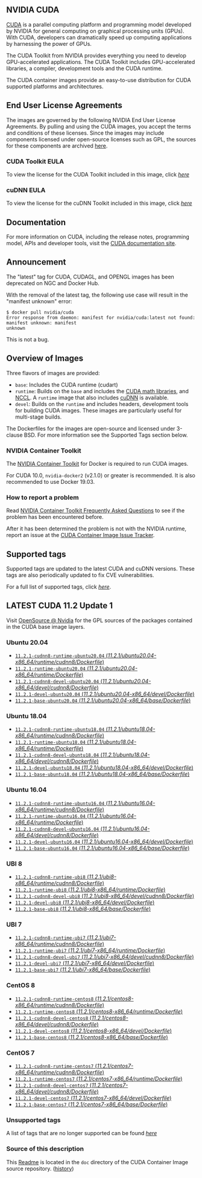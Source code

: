 ## NVIDIA CUDA

[CUDA](https://developer.nvidia.com/cuda-zone) is a parallel computing platform and programming model developed by NVIDIA for general computing on graphical processing units (GPUs). With CUDA, developers can dramatically speed up computing applications by harnessing the power of GPUs.

The CUDA Toolkit from NVIDIA provides everything you need to develop GPU-accelerated applications. The CUDA Toolkit includes GPU-accelerated libraries, a compiler, development tools and the CUDA runtime.

The CUDA container images provide an easy-to-use distribution for CUDA supported platforms and architectures.

## End User License Agreements

The images are governed by the following NVIDIA End User License Agreements. By pulling and using the CUDA images, you accept the terms and conditions of these licenses.
Since the images may include components licensed under open-source licenses such as GPL, the sources for these components are archived [here](https://developer.download.nvidia.com/compute/cuda/opensource/image).

### CUDA Toolkit EULA

To view the license for the CUDA Toolkit included in this image, click [*here*](http://docs.nvidia.com/cuda/eula/index.html)

### cuDNN EULA

To view the license for the cuDNN Toolkit included in this image, click [*here*](https://docs.nvidia.com/deeplearning/sdk/cudnn-sla/index.html)

## Documentation

For more information on CUDA, including the release notes, programming model, APIs and developer tools, visit the [CUDA documentation site](https://docs.nvidia.com/cuda).

## Announcement

The "latest" tag for CUDA, CUDAGL, and OPENGL images has been deprecated on NGC and Docker Hub.

With the removal of the latest tag, the following use case will result in the "manifest unknown"
error:

```
$ docker pull nvidia/cuda
Error response from daemon: manifest for nvidia/cuda:latest not found: manifest unknown: manifest
unknown
```

This is not a bug.

## Overview of Images

Three flavors of images are provided:
- `base`: Includes the CUDA runtime (cudart)
- `runtime`: Builds on the `base` and includes the [CUDA math libraries](https://developer.nvidia.com/gpu-accelerated-libraries), and [NCCL](https://developer.nvidia.com/nccl). A `runtime` image that also includes [cuDNN](https://developer.nvidia.com/cudnn) is available.
- `devel`: Builds on the `runtime` and includes headers, development tools for building CUDA images. These images are particularly useful for multi-stage builds.

The Dockerfiles for the images are open-source and licensed under 3-clause BSD. For more information see the Supported Tags section below.

### NVIDIA Container Toolkit

The [NVIDIA Container Toolkit](https://github.com/NVIDIA/nvidia-docker) for Docker is required to run CUDA images.

For CUDA 10.0, `nvidia-docker2` (v2.1.0) or greater is recommended. It is also recommended to use Docker 19.03.

### How to report a problem

Read [NVIDIA Container Toolkit Frequently Asked Questions](https://github.com/NVIDIA/nvidia-docker/wiki/Frequently-Asked-Questions) to see if the problem has been encountered before.

After it has been determined the problem is not with the NVIDIA runtime, report an issue at the [CUDA Container Image Issue Tracker](https://gitlab.com/nvidia/container-images/cuda/-/issues).

## Supported tags

Supported tags are updated to the latest CUDA and cuDNN versions. These tags are also periodically updated to fix CVE vulnerabilities.

For a full list of supported tags, click [*here*](https://gitlab.com/nvidia/container-images/cuda/blob/master/doc/supported-tags.md).

## LATEST CUDA 11.2 Update 1

Visit [OpenSource @ Nvidia](https://developer.download.nvidia.com/compute/cuda/opensource/image/) for the GPL sources of the packages contained in the CUDA base image layers.

### Ubuntu 20.04
- [`11.2.1-cudnn8-runtime-ubuntu20.04` (*11.2.1/ubuntu20.04-x86_64/runtime/cudnn8/Dockerfile*)](https://gitlab.com/nvidia/container-images/cuda/blob/master/dist/11.2.1/ubuntu20.04-x86_64/runtime/cudnn8/Dockerfile)
- [`11.2.1-runtime-ubuntu20.04` (*11.2.1/ubuntu20.04-x86_64/runtime/Dockerfile*)](https://gitlab.com/nvidia/container-images/cuda/blob/master/dist/11.2.1/ubuntu20.04-x86_64/runtime/Dockerfile)
- [`11.2.1-cudnn8-devel-ubuntu20.04` (*11.2.1/ubuntu20.04-x86_64/devel/cudnn8/Dockerfile*)](https://gitlab.com/nvidia/container-images/cuda/blob/master/dist/11.2.1/ubuntu20.04-x86_64/devel/cudnn8/Dockerfile)
- [`11.2.1-devel-ubuntu20.04` (*11.2.1/ubuntu20.04-x86_64/devel/Dockerfile*)](https://gitlab.com/nvidia/container-images/cuda/blob/master/dist/11.2.1/ubuntu20.04-x86_64/devel/Dockerfile)
- [`11.2.1-base-ubuntu20.04` (*11.2.1/ubuntu20.04-x86_64/base/Dockerfile*)](https://gitlab.com/nvidia/container-images/cuda/blob/master/dist/11.2.1/ubuntu20.04-x86_64/base/Dockerfile)
### Ubuntu 18.04
- [`11.2.1-cudnn8-runtime-ubuntu18.04` (*11.2.1/ubuntu18.04-x86_64/runtime/cudnn8/Dockerfile*)](https://gitlab.com/nvidia/container-images/cuda/blob/master/dist/11.2.1/ubuntu18.04-x86_64/runtime/cudnn8/Dockerfile)
- [`11.2.1-runtime-ubuntu18.04` (*11.2.1/ubuntu18.04-x86_64/runtime/Dockerfile*)](https://gitlab.com/nvidia/container-images/cuda/blob/master/dist/11.2.1/ubuntu18.04-x86_64/runtime/Dockerfile)
- [`11.2.1-cudnn8-devel-ubuntu18.04` (*11.2.1/ubuntu18.04-x86_64/devel/cudnn8/Dockerfile*)](https://gitlab.com/nvidia/container-images/cuda/blob/master/dist/11.2.1/ubuntu18.04-x86_64/devel/cudnn8/Dockerfile)
- [`11.2.1-devel-ubuntu18.04` (*11.2.1/ubuntu18.04-x86_64/devel/Dockerfile*)](https://gitlab.com/nvidia/container-images/cuda/blob/master/dist/11.2.1/ubuntu18.04-x86_64/devel/Dockerfile)
- [`11.2.1-base-ubuntu18.04` (*11.2.1/ubuntu18.04-x86_64/base/Dockerfile*)](https://gitlab.com/nvidia/container-images/cuda/blob/master/dist/11.2.1/ubuntu18.04-x86_64/base/Dockerfile)
### Ubuntu 16.04
- [`11.2.1-cudnn8-runtime-ubuntu16.04` (*11.2.1/ubuntu16.04-x86_64/runtime/cudnn8/Dockerfile*)](https://gitlab.com/nvidia/container-images/cuda/blob/master/dist/11.2.1/ubuntu16.04-x86_64/runtime/cudnn8/Dockerfile)
- [`11.2.1-runtime-ubuntu16.04` (*11.2.1/ubuntu16.04-x86_64/runtime/Dockerfile*)](https://gitlab.com/nvidia/container-images/cuda/blob/master/dist/11.2.1/ubuntu16.04-x86_64/runtime/Dockerfile)
- [`11.2.1-cudnn8-devel-ubuntu16.04` (*11.2.1/ubuntu16.04-x86_64/devel/cudnn8/Dockerfile*)](https://gitlab.com/nvidia/container-images/cuda/blob/master/dist/11.2.1/ubuntu16.04-x86_64/devel/cudnn8/Dockerfile)
- [`11.2.1-devel-ubuntu16.04` (*11.2.1/ubuntu16.04-x86_64/devel/Dockerfile*)](https://gitlab.com/nvidia/container-images/cuda/blob/master/dist/11.2.1/ubuntu16.04-x86_64/devel/Dockerfile)
- [`11.2.1-base-ubuntu16.04` (*11.2.1/ubuntu16.04-x86_64/base/Dockerfile*)](https://gitlab.com/nvidia/container-images/cuda/blob/master/dist/11.2.1/ubuntu16.04-x86_64/base/Dockerfile)
### UBI 8
- [`11.2.1-cudnn8-runtime-ubi8` (*11.2.1/ubi8-x86_64/runtime/cudnn8/Dockerfile*)](https://gitlab.com/nvidia/container-images/cuda/blob/master/dist/11.2.1/ubi8-x86_64/runtime/cudnn8/Dockerfile)
- [`11.2.1-runtime-ubi8` (*11.2.1/ubi8-x86_64/runtime/Dockerfile*)](https://gitlab.com/nvidia/container-images/cuda/blob/master/dist/11.2.1/ubi8-x86_64/runtime/Dockerfile)
- [`11.2.1-cudnn8-devel-ubi8` (*11.2.1/ubi8-x86_64/devel/cudnn8/Dockerfile*)](https://gitlab.com/nvidia/container-images/cuda/blob/master/dist/11.2.1/ubi8-x86_64/devel/cudnn8/Dockerfile)
- [`11.2.1-devel-ubi8` (*11.2.1/ubi8-x86_64/devel/Dockerfile*)](https://gitlab.com/nvidia/container-images/cuda/blob/master/dist/11.2.1/ubi8-x86_64/devel/Dockerfile)
- [`11.2.1-base-ubi8` (*11.2.1/ubi8-x86_64/base/Dockerfile*)](https://gitlab.com/nvidia/container-images/cuda/blob/master/dist/11.2.1/ubi8-x86_64/base/Dockerfile)
### UBI 7
- [`11.2.1-cudnn8-runtime-ubi7` (*11.2.1/ubi7-x86_64/runtime/cudnn8/Dockerfile*)](https://gitlab.com/nvidia/container-images/cuda/blob/master/dist/11.2.1/ubi7-x86_64/runtime/cudnn8/Dockerfile)
- [`11.2.1-runtime-ubi7` (*11.2.1/ubi7-x86_64/runtime/Dockerfile*)](https://gitlab.com/nvidia/container-images/cuda/blob/master/dist/11.2.1/ubi7-x86_64/runtime/Dockerfile)
- [`11.2.1-cudnn8-devel-ubi7` (*11.2.1/ubi7-x86_64/devel/cudnn8/Dockerfile*)](https://gitlab.com/nvidia/container-images/cuda/blob/master/dist/11.2.1/ubi7-x86_64/devel/cudnn8/Dockerfile)
- [`11.2.1-devel-ubi7` (*11.2.1/ubi7-x86_64/devel/Dockerfile*)](https://gitlab.com/nvidia/container-images/cuda/blob/master/dist/11.2.1/ubi7-x86_64/devel/Dockerfile)
- [`11.2.1-base-ubi7` (*11.2.1/ubi7-x86_64/base/Dockerfile*)](https://gitlab.com/nvidia/container-images/cuda/blob/master/dist/11.2.1/ubi7-x86_64/base/Dockerfile)
### CentOS 8
- [`11.2.1-cudnn8-runtime-centos8` (*11.2.1/centos8-x86_64/runtime/cudnn8/Dockerfile*)](https://gitlab.com/nvidia/container-images/cuda/blob/master/dist/11.2.1/centos8-x86_64/runtime/cudnn8/Dockerfile)
- [`11.2.1-runtime-centos8` (*11.2.1/centos8-x86_64/runtime/Dockerfile*)](https://gitlab.com/nvidia/container-images/cuda/blob/master/dist/11.2.1/centos8-x86_64/runtime/Dockerfile)
- [`11.2.1-cudnn8-devel-centos8` (*11.2.1/centos8-x86_64/devel/cudnn8/Dockerfile*)](https://gitlab.com/nvidia/container-images/cuda/blob/master/dist/11.2.1/centos8-x86_64/devel/cudnn8/Dockerfile)
- [`11.2.1-devel-centos8` (*11.2.1/centos8-x86_64/devel/Dockerfile*)](https://gitlab.com/nvidia/container-images/cuda/blob/master/dist/11.2.1/centos8-x86_64/devel/Dockerfile)
- [`11.2.1-base-centos8` (*11.2.1/centos8-x86_64/base/Dockerfile*)](https://gitlab.com/nvidia/container-images/cuda/blob/master/dist/11.2.1/centos8-x86_64/base/Dockerfile)
### CentOS 7
- [`11.2.1-cudnn8-runtime-centos7` (*11.2.1/centos7-x86_64/runtime/cudnn8/Dockerfile*)](https://gitlab.com/nvidia/container-images/cuda/blob/master/dist/11.2.1/centos7-x86_64/runtime/cudnn8/Dockerfile)
- [`11.2.1-runtime-centos7` (*11.2.1/centos7-x86_64/runtime/Dockerfile*)](https://gitlab.com/nvidia/container-images/cuda/blob/master/dist/11.2.1/centos7-x86_64/runtime/Dockerfile)
- [`11.2.1-cudnn8-devel-centos7` (*11.2.1/centos7-x86_64/devel/cudnn8/Dockerfile*)](https://gitlab.com/nvidia/container-images/cuda/blob/master/dist/11.2.1/centos7-x86_64/devel/cudnn8/Dockerfile)
- [`11.2.1-devel-centos7` (*11.2.1/centos7-x86_64/devel/Dockerfile*)](https://gitlab.com/nvidia/container-images/cuda/blob/master/dist/11.2.1/centos7-x86_64/devel/Dockerfile)
- [`11.2.1-base-centos7` (*11.2.1/centos7-x86_64/base/Dockerfile*)](https://gitlab.com/nvidia/container-images/cuda/blob/master/dist/11.2.1/centos7-x86_64/base/Dockerfile)

### Unsupported tags

A list of tags that are no longer supported can be found [*here*](https://gitlab.com/nvidia/container-images/cuda/blob/master/doc/unsupported-tags.md)

### Source of this description

This [Readme](https://gitlab.com/nvidia/container-images/cuda/blob/master/doc/README.md) is located in the `doc` directory of the CUDA Container Image source repository. ([history](https://gitlab.com/nvidia/container-images/cuda/commits/master/doc/README.md))